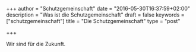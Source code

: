 +++
author = "Schutzgemeinschaft"
date = "2016-05-30T16:37:59+02:00"
description = "Was ist die Schutzgemeinschaft"
draft = false
keywords = ["schutzgemeinschaft"]
title = "Die Schutzgemeinschaft"
type = "post"

+++

Wir sind für die Zukunft.